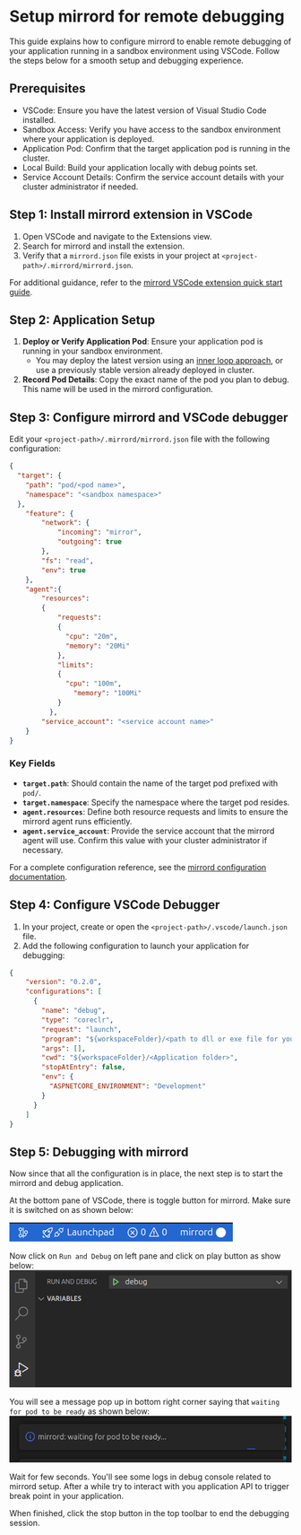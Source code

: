 # Setup mirrord for remote debugging

This guide explains how to configure mirrord to enable remote debugging of your application running in a sandbox environment using VSCode. Follow the steps below for a smooth setup and debugging experience.

## Prerequisites

- VSCode: Ensure you have the latest version of Visual Studio Code installed.
- Sandbox Access: Verify you have access to the sandbox environment where your application is deployed.
- Application Pod: Confirm that the target application pod is running in the cluster.
- Local Build: Build your application locally with debug points set.
- Service Account Details: Confirm the service account details with your cluster administrator if needed.

## Step 1: Install mirrord extension in VSCode

1. Open VSCode and navigate to the Extensions view.
1. Search for mirrord and install the extension.
1. Verify that a `mirrord.json` file exists in your project at `<project-path>/.mirrord/mirrord.json`.

For additional guidance, refer to the [mirrord VSCode extension quick start guide](https://mirrord.dev/docs/overview/quick-start/#vs-code-extension).

## Step 2: Application Setup

1. **Deploy or Verify Application Pod**:
Ensure your application pod is running in your sandbox environment.
    - You may deploy the latest version using an [inner loop approach](https://docs.stakater.com/saap/for-developers/tutorials/inner-loop/prepare-environment/prepare-env.html), or use a previously stable version already deployed in cluster.
1. **Record Pod Details**:
Copy the exact name of the pod you plan to debug. This name will be used in the mirrord configuration.

## Step 3: Configure mirrord and VSCode debugger

Edit your `<project-path>/.mirrord/mirrord.json` file with the following configuration:

```JSON
{
  "target": {
    "path": "pod/<pod name>",
    "namespace": "<sandbox namespace>"
  },
    "feature": {
        "network": {
            "incoming": "mirror",
            "outgoing": true
        },
        "fs": "read",
        "env": true
    },
    "agent":{
        "resources":
        {
            "requests":
            {
              "cpu": "20m",
              "memory": "20Mi"
            },
            "limits":
            {
              "cpu": "100m",
                "memory": "100Mi"
            }
          },
        "service_account": "<service account name>"
    }
}
```

### Key Fields

- **`target.path`**: Should contain the name of the target pod prefixed with `pod/`.
- **`target.namespace`**: Specify the namespace where the target pod resides.
- **`agent.resources`**: Define both resource requests and limits to ensure the mirrord agent runs efficiently.
- **`agent.service_account`**: Provide the service account that the mirrord agent will use. Confirm this value with your cluster administrator if necessary.

For a complete configuration reference, see the [mirrord configuration documentation](https://mirrord.dev/docs/reference/configuration/#root-complete).

## Step 4: Configure VSCode Debugger

1. In your project, create or open the `<project-path>/.vscode/launch.json` file.
1. Add the following configuration to launch your application for debugging:

```JSON
{
    "version": "0.2.0",
    "configurations": [
      {
        "name": "debug",
        "type": "coreclr",
        "request": "launch",
        "program": "${workspaceFolder}/<path to dll or exe file for your application>",
        "args": [],
        "cwd": "${workspaceFolder}/<Application folder>",
        "stopAtEntry": false,
        "env": {
          "ASPNETCORE_ENVIRONMENT": "Development"
        }
      }
    ]
}
```

## Step 5: Debugging with mirrord

Now since that all the configuration is in place, the next step is to start the mirrord and debug application.

At the bottom pane of VSCode, there is toggle button for mirrord. Make sure it is switched on as shown below:

![mirrord switch](../images/mirrord-switch.png)

Now click on `Run and Debug` on left pane and click on play button as show below:
![Run and Debug](../images/run-and-debug.png)

You will see a message pop up in bottom right corner saying that `waiting for pod to be ready` as shown below:
![mirrord-agent](../images/mirrord-agent.png)

Wait for few seconds. You'll see some logs in debug console related to mirrord setup. After a while try to interact with you application API to trigger break point in your application.

When finished, click the stop button in the top toolbar to end the debugging session.
